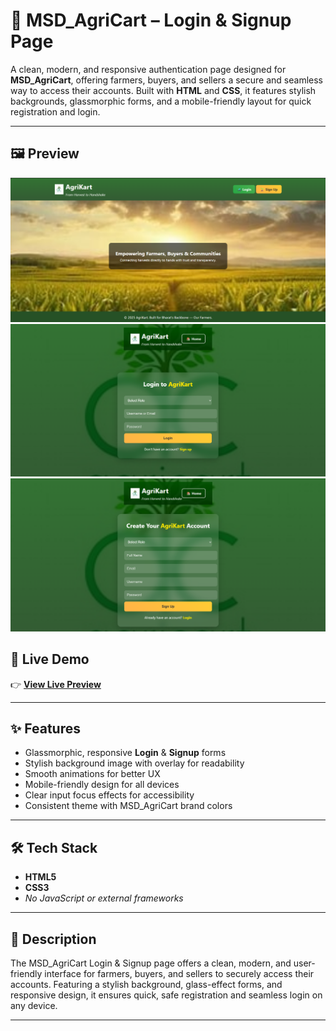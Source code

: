 # 🌾 MSD_AgriCart – Login & Signup Page

A clean, modern, and responsive authentication page designed for **MSD_AgriCart**, offering farmers, buyers, and sellers a secure and seamless way to access their accounts. Built with **HTML** and **CSS**, it features stylish backgrounds, glassmorphic forms, and a mobile-friendly layout for quick registration and login.

---

## 🖼 Preview
![Login & Signup Preview](https://github.com/kadajnanadeepika-245/MSD_AgriCart_Login-Signup-Page/blob/main/Screenshot%202025-08-13%20233919.png)
![Login & Signup Preview](https://github.com/kadajnanadeepika-245/MSD_AgriCart_Login-Signup-Page/blob/main/Screenshot%202025-08-13%20233929.png)
![Login & Signup Preview](https://github.com/kadajnanadeepika-245/MSD_AgriCart_Login-Signup-Page/blob/main/Screenshot%202025-08-13%20233941.png)

## 🚀 Live Demo
👉 **[View Live Preview](https://agricartlogindeepika.netlify.app/)**

---

## ✨ Features
- Glassmorphic, responsive **Login** & **Signup** forms  
- Stylish background image with overlay for readability  
- Smooth animations for better UX  
- Mobile-friendly design for all devices  
- Clear input focus effects for accessibility  
- Consistent theme with MSD_AgriCart brand colors  

---

## 🛠 Tech Stack
- **HTML5**  
- **CSS3**  
- *No JavaScript or external frameworks*

---

## 📜 Description
The MSD_AgriCart Login & Signup page offers a clean, modern, and user-friendly interface for farmers, buyers, and sellers to securely access their accounts. Featuring a stylish background, glass-effect forms, and responsive design, it ensures quick, safe registration and seamless login on any device.

---

